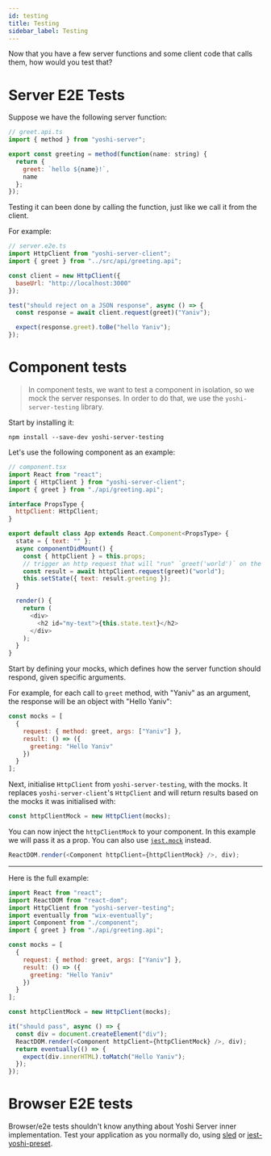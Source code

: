```yaml
---
id: testing
title: Testing
sidebar_label: Testing
---
```


Now that you have a few server functions and some client code that calls them, how would you test that?

# Server E2E Tests

Suppose we have the following server function:

```js
// greet.api.ts
import { method } from "yoshi-server";

export const greeting = method(function(name: string) {
  return {
    greet: `hello ${name}!`,
    name
  };
});
```

Testing it can been done by calling the function, just like we call it from the client.

For example:

```js
// server.e2e.ts
import HttpClient from "yoshi-server-client";
import { greet } from "../src/api/greeting.api";

const client = new HttpClient({
  baseUrl: "http://localhost:3000"
});

test("should reject on a JSON response", async () => {
  const response = await client.request(greet)("Yaniv");

  expect(response.greet).toBe("hello Yaniv");
});
```

# Component tests

> In component tests, we want to test a component in isolation, so we mock the server responses. In order to do that, we use the `yoshi-server-testing` library.

Start by installing it:

```
npm install --save-dev yoshi-server-testing
```

Let's use the following component as an example:

```js
// component.tsx
import React from "react";
import { HttpClient } from "yoshi-server-client";
import { greet } from "./api/greeting.api";

interface PropsType {
  httpClient: HttpClient;
}

export default class App extends React.Component<PropsType> {
  state = { text: "" };
  async componentDidMount() {
    const { httpClient } = this.props;
    // trigger an http request that will "run" `greet('world')` on the server.
    const result = await httpClient.request(greet)("world");
    this.setState({ text: result.greeting });
  }

  render() {
    return (
      <div>
        <h2 id="my-text">{this.state.text}</h2>
      </div>
    );
  }
}
```

Start by defining your mocks, which defines how the server function should respond, given specific arguments.

For example, for each call to `greet` method, with "Yaniv" as an argument, the response will be an object with "Hello Yaniv":

```js
const mocks = [
  {
    request: { method: greet, args: ["Yaniv"] },
    result: () => ({
      greeting: "Hello Yaniv"
    })
  }
];
```

Next, initialise `HttpClient` from `yoshi-server-testing`, with the mocks. It replaces `yoshi-server-client`'s `HttpClient` and will return results based on the mocks it was initialised with:

```js
const httpClientMock = new HttpClient(mocks);
```

You can now inject the `httpClientMock` to your component. In this example we will pass it as a prop. You can also use [`jest.mock`](https://jestjs.io/docs/en/mock-functions.html) instead.

```js
ReactDOM.render(<Component httpClient={httpClientMock} />, div);
```

---

Here is the full example:

```js
import React from "react";
import ReactDOM from "react-dom";
import HttpClient from "yoshi-server-testing";
import eventually from "wix-eventually";
import Component from "./component";
import { greet } from "./api/greeting.api";

const mocks = [
  {
    request: { method: greet, args: ["Yaniv"] },
    result: () => ({
      greeting: "Hello Yaniv"
    })
  }
];

const httpClientMock = new HttpClient(mocks);

it("should pass", async () => {
  const div = document.createElement("div");
  ReactDOM.render(<Component httpClient={httpClientMock} />, div);
  return eventually(() => {
    expect(div.innerHTML).toMatch("Hello Yaniv");
  });
});
```

# Browser E2E tests

Browser/e2e tests shouldn't know anything about Yoshi Server inner implementation. Test your application as you normally do, using [sled](https://github.com/wix-private/sled) or [jest-yoshi-preset](https://bo.wix.com/pages/yoshi/docs/jest-yoshi-preset).
